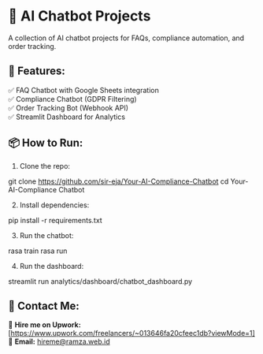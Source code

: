 # 🚀 AI Chatbot Projects
A collection of AI chatbot projects for FAQs, compliance automation, and order tracking.

## 📌 Features:
✅ FAQ Chatbot with Google Sheets integration  
✅ Compliance Chatbot (GDPR Filtering)  
✅ Order Tracking Bot (Webhook API)  
✅ Streamlit Dashboard for Analytics  

## 📦 How to Run:
1. Clone the repo:  

git clone https://github.com/sir-eja/Your-AI-Compliance-Chatbot cd Your-AI-Compliance Chatbot

2. Install dependencies:  

pip install -r requirements.txt

3. Run the chatbot:  

rasa train rasa run

4. Run the dashboard:  

streamlit run analytics/dashboard/chatbot_dashboard.py

## 💼 Contact Me:
💼 **Hire me on Upwork:** [https://www.upwork.com/freelancers/~013646fa20cfeec1db?viewMode=1]  
📧 **Email:** hireme@ramza.web.id  

